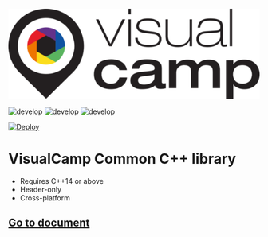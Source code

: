 <p align="center">
  <img src="/media/vc_logo.png"></img></br>
</p>

![develop](https://github.com/visualcamp/vccc/actions/workflows/test-macos.yml/badge.svg?branch=main)
![develop](https://github.com/visualcamp/vccc/actions/workflows/test-ubuntu.yml/badge.svg?branch=main)
![develop](https://github.com/visualcamp/vccc/actions/workflows/test-windows.yml/badge.svg?branch=main)

[![Deploy](https://github.com/visualcamp/vccc/actions/workflows/deploy-docs.yml/badge.svg)](https://github.com/visualcamp/vccc/actions/workflows/deploy-docs.yml)

# VisualCamp Common C++ library
* Requires C++14 or above
* Header-only
* Cross-platform

## [Go to document](https://visualcamp.github.io/vccc/html/index.html)
